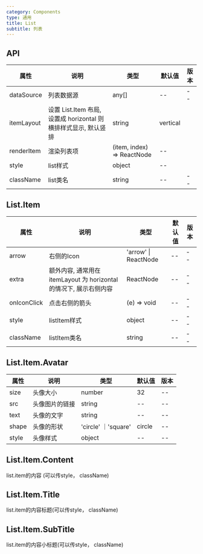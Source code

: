 ```yaml
---
category: Components
type: 通用
title: List
subtitle: 列表
---
```

## API

| 属性 | 说明 | 类型 | 默认值 | 版本 |
| --- | --- | --- | --- | --- |
|dataSource|列表数据源|any[]|--|--|
|itemLayout|设置 List.Item 布局, 设置成 horizontal 则横排样式显示, 默认竖排 | string | vertical||
|renderItem|渲染列表项|(item, index) => ReactNode| --||
|style|list样式| object| --||
|className|list类名|string|--|--|



## List.Item
| 属性 | 说明 | 类型 | 默认值 | 版本 |
| --- | --- | --- | --- | --- |
|arrow|右侧的Icon| 'arrow' \| ReactNode |-- |--|
|extra|额外内容, 通常用在 itemLayout 为 horizontal 的情况下, 展示右侧内容| ReactNode | --|--|
|onIconClick|点击右侧的箭头|(e) => void|--|--|
|style|listItem样式| object| --|--|
|className|listItem类名| string |--|--|

## List.Item.Avatar
| 属性 | 说明 | 类型 | 默认值 | 版本 |
| --- | --- | --- | --- | --- |
|size|头像大小|number| 32|--|
|src|头像图片的链接| string|--|--|
|text|头像的文字|string|--|--|
|shape| 头像的形状| 'circle' ｜'square' | circle|--|
|style|头像样式| object|--|--|

## List.Item.Content
list.item的内容 (可以传style， className)
## List.Item.Title
list.item的内容标题(可以传style， className)
## List.Item.SubTitle
list.item的内容小标题(可以传style， className)



